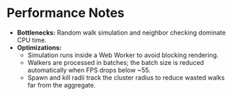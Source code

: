 # Performance Notes

- **Bottlenecks:** Random walk simulation and neighbor checking dominate CPU time.
- **Optimizations:**
  - Simulation runs inside a Web Worker to avoid blocking rendering.
  - Walkers are processed in batches; the batch size is reduced automatically when FPS drops below ~55.
  - Spawn and kill radii track the cluster radius to reduce wasted walks far from the aggregate.

